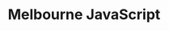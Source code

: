---
title: Melbourne JavaScript
description: "The meetup for people that work with JavaScript, with an emphasis on cross-discipline, collaboration and community. I will be doing a talk on finding Keanu Reeves using Machine Learning."
href: http://melbjs.com
avatar: ./banner.png
attendantIds:
  - gerard-sans
country: Australia
city: Melbourne
---